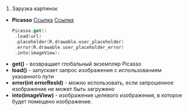 
1. Зарузка картинок
*  **Picasso**
  [Ссылка](https://square.github.io/picasso/)
  [Ссылка](https://code.tutsplus.com/ru/tutorials/code-an-image-gallery-android-app-with-picasso--cms-30966)
   ```kotlin
   Picasso.get()
    .load(url)
    .placeholder(R.drawable.user_placeholder)
    .error(R.drawable.user_placeholder_error)
    .into(imageView);
   ```
  * **get()** - возвращает глобальный экземпляр Picasso
  * **load()** - запускает запрос изображения с использованием указанного пути
  * **error(int errorResId)** - можно использовать, если запрошенное изображение не может быть загружено
  * **into(imageView)** - изображение целевого изображения, в которое будет помещено изображение.


